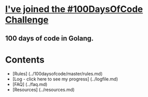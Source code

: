 # [I've joined the #100DaysOfCode Challenge](http://www.100daysofcode.com/ "Official Website")

## 100 days of code in Golang.

# Contents
  * [Rules] (../100daysofcode/master/rules.md)
  * [Log - click here to see my progress] (../logfile.md)
  * [FAQ] (../faq.md)
  * [Resources] (../resources.md)
